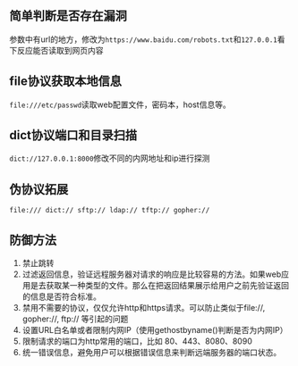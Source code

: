 ## 简单判断是否存在漏洞
参数中有url的地方，修改为`https://www.baidu.com/robots.txt`和`127.0.0.1`看下反应能否读取到网页内容
## file协议获取本地信息
`file:///etc/passwd`读取web配置文件，密码本，host信息等。
## dict协议端口和目录扫描
`dict://127.0.0.1:8000`修改不同的内网地址和ip进行探测
## 伪协议拓展
`file:/// dict:// sftp:// ldap:// tftp:// gopher://`
## 防御方法
1. 禁止跳转
2. 过滤返回信息，验证远程服务器对请求的响应是比较容易的方法。如果web应用是去获取某一种类型的文件。那么在把返回结果展示给用户之前先验证返回的信息是否符合标准。
3. 禁用不需要的协议，仅仅允许http和https请求。可以防止类似于file://, gopher://, ftp:// 等引起的问题
4. 设置URL白名单或者限制内网IP（使用gethostbyname()判断是否为内网IP）
5. 限制请求的端口为http常用的端口，比如 80、443、8080、8090
6. 统一错误信息，避免用户可以根据错误信息来判断远端服务器的端口状态。